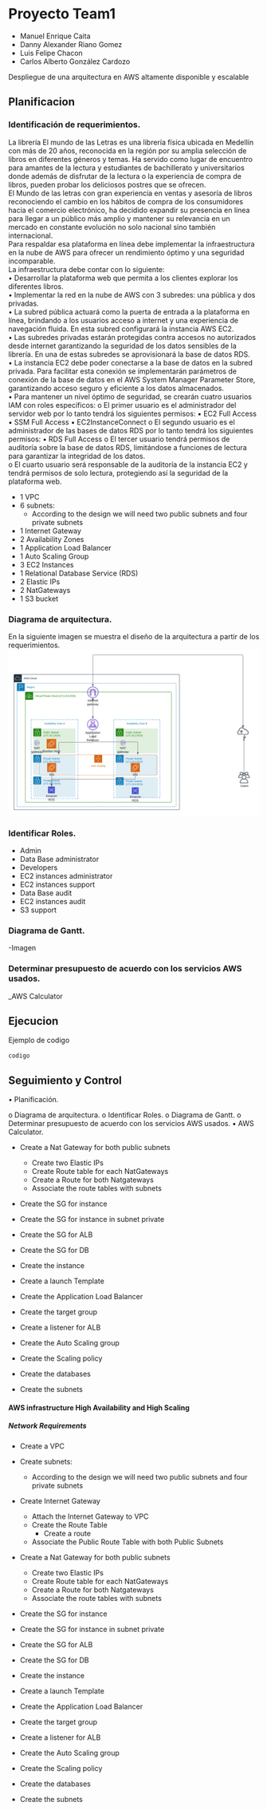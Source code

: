 # Proyecto Team1

- Manuel Enrique Caita				
- Danny Alexander Riano Gomez				
- Luis Felipe Chacon				
- Carlos Alberto González Cardozo				

Despliegue de una arquitectura en AWS altamente disponible y escalable

## Planificacion

### Identificación de requerimientos.

La librería El mundo de las Letras es una librería física ubicada en Medellín con más de 20 años, reconocida en la región por su amplia selección de libros en diferentes  géneros y temas. Ha servido como lugar de encuentro para amantes de la lectura y  estudiantes de bachillerato y universitarios donde además de disfrutar de la lectura  o la experiencia de compra de libros, pueden probar los deliciosos postres que se  ofrecen.  
El Mundo de las letras con gran experiencia en ventas y asesoría de libros reconociendo el cambio en los hábitos de compra de los consumidores hacia el  comercio electrónico, ha decidido expandir su presencia en línea para llegar a un  público más amplio y mantener su relevancia en un mercado en constante evolución no solo nacional sino también internacional.  
Para respaldar esa plataforma en línea debe implementar la infraestructura en la  nube de AWS para ofrecer un rendimiento óptimo y una seguridad incomparable.  
La infraestructura debe contar con lo siguiente:  
• Desarrollar la plataforma web que permita a los clientes explorar los  diferentes libros.  
• Implementar la red en la nube de AWS con 3 subredes: una pública y dos  privadas.  
• La subred pública actuará como la puerta de entrada a la plataforma en línea,  brindando a los usuarios acceso a internet y una experiencia de navegación  fluida. En esta subred configurará la instancia AWS EC2.  
• Las subredes privadas estarán protegidas contra accesos no autorizados desde internet garantizando la seguridad de los datos sensibles de la librería. En una de estas subredes se aprovisionará la base de datos RDS.  
• La instancia EC2 debe poder conectarse a la base de datos en la subred  privada. Para facilitar esta conexión se implementarán parámetros de  conexión de la base de datos en el AWS System Manager Parameter Store,  garantizando acceso seguro y eficiente a los datos almacenados.  
• Para mantener un nivel óptimo de seguridad, se crearán cuatro usuarios IAM  con roles específicos: 
o El primer usuario es el administrador del servidor web por lo tanto  tendrá los siguientes permisos: 
▪ EC2 Full Access 
▪ SSM Full Access 
▪ EC2InstanceConnect 
o El segundo usuario es el administrador de las bases de datos RDS por  lo tanto tendrá los siguientes permisos:
▪ RDS Full Access 
o El tercer usuario tendrá permisos de auditoría sobre la base de datos  RDS, limitándose a funciones de lectura para garantizar la integridad  de los datos.  
o El cuarto usuario será responsable de la auditoría de la instancia EC2  y tendrá permisos de solo lectura, protegiendo así la seguridad de la  plataforma web.  



* 1 VPC
* 6 subnets:
  - According to the design we will need two public subnets and four private subnets
* 1 Internet Gateway
* 2 Availability Zones
* 1 Application Load Balancer
* 1 Auto Scaling Group
* 3 EC2 Instances
* 1 Relational Database Service (RDS)
* 2 Elastic IPs
* 2 NatGateways
* 1 S3 bucket
  

### Diagrama de arquitectura.
En la siguiente imagen se muestra el diseño de la arquitectura a partir de los requerimientos.
![arquitectura](img/Arquitectura.png)
  
### Identificar Roles.
* Admin
* Data Base administrator
* Developers
* EC2 instances administrator
* EC2 instances support
* Data Base audit
* EC2 instances audit
* S3 support

### Diagrama de Gantt.
-Imagen

### Determinar presupuesto de acuerdo con los servicios AWS usados.
_AWS Calculator

## Ejecucion
Ejemplo de codigo
```
codigo
```

## Seguimiento y Control




• Planificación.

o Diagrama de arquitectura.
o Identificar Roles.
o Diagrama de Gantt.
o Determinar presupuesto de acuerdo con los servicios AWS usados.
▪ AWS Calculator.

  
* Create a Nat Gateway for both public subnets
  - Create two Elastic IPs
  - Create Route table for each NatGateways
  - Create a Route for both Natgateways
  - Associate the route tables with subnets

* Create the SG for instance
* Create the SG for instance in subnet private
* Create the SG for ALB
* Create the SG for DB
* Create the instance
* Create a launch Template
* Create the Application Load Balancer
* Create the target group
* Create a listener for ALB
* Create the Auto Scaling group
* Create the Scaling policy
* Create the databases
* Create the subnets







#### AWS infrastructure High Availability and High Scaling
##### Network Requirements
* Create a VPC
* Create subnets:
  - According to the design we will need two public subnets and four private subnets
* Create Internet Gateway
  - Attach the Internet Gateway to VPC
  - Create the Route Table
    - Create a route
  - Associate the Public Route Table with both Public Subnets
* Create a Nat Gateway for both public subnets
  - Create two Elastic IPs
  - Create Route table for each NatGateways
  - Create a Route for both Natgateways
  - Associate the route tables with subnets


* Create the SG for instance
* Create the SG for instance in subnet private
* Create the SG for ALB
* Create the SG for DB
* Create the instance
* Create a launch Template
* Create the Application Load Balancer
* Create the target group
* Create a listener for ALB
* Create the Auto Scaling group
* Create the Scaling policy
* Create the databases
* Create the subnets








